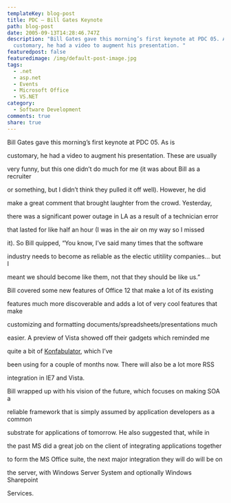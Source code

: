 ```yaml
---
templateKey: blog-post
title: PDC – Bill Gates Keynote
path: blog-post
date: 2005-09-13T14:28:46.747Z
description: "Bill Gates gave this morning’s first keynote at PDC 05. As is
  customary, he had a video to augment his presentation. "
featuredpost: false
featuredimage: /img/default-post-image.jpg
tags:
  - .net
  - asp.net
  - Events
  - Microsoft Office
  - VS.NET
category:
  - Software Development
comments: true
share: true
---
```

<!--StartFragment-->

Bill Gates gave this morning’s first keynote at PDC 05. As is

customary, he had a video to augment his presentation. These are usually

very funny, but this one didn’t do much for me (it was about Bill as a recruiter

or something, but I didn’t think they pulled it off well). However, he did

make a great comment that brought laughter from the crowd. Yesterday,

there was a significant power outage in LA as a result of a technician error

that lasted for like half an hour (I was in the air on my way so I missed

it). So Bill quipped, “You know, I’ve said many times that the software

industry needs to become as reliable as the electic utitility companies… but I

meant we should become like them, not that they should be like us.” 

Bill covered some new features of Office 12 that make a lot of its existing

features much more discoverable and adds a lot of very cool features that make

customizing and formatting documents/spreadsheets/presentations much

easier. A preview of Vista showed off their gadgets which reminded me

quite a bit of [Konfabulator](http://konfabulator.com/), which I’ve

been using for a couple of months now. There will also be a lot more RSS

integration in IE7 and Vista.

Bill wrapped up with his vision of the future, which focuses on making SOA a

reliable framework that is simply assumed by application developers as a common

substrate for applications of tomorrow. He also suggested that, while in

the past MS did a great job on the client of integrating applications together

to form the MS Office suite, the next major integration they will do will be on

the server, with Windows Server System and optionally Windows Sharepoint

Services.

<!--EndFragment-->